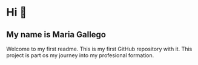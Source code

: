 # Hi 👋

## My name is Maria Gallego

Welcome to my first readme. This is my first GitHub repository with it.
This project is part os my journey into my profesional formation.
<!--
**Maria-Gallego-DAM/Maria-Gallego-DAM** is a ✨ _special_ ✨ repository because its `README.md` (this file) appears on your GitHub profile.

Here are some ideas to get you started:

- 🔭 I’m currently working on ...
- 🌱 I’m currently learning ...
- 👯 I’m looking to collaborate on ...
- 🤔 I’m looking for help with ...
- 💬 Ask me about ...
- 📫 How to reach me: ...
- 😄 Pronouns: ...
- ⚡ Fun fact: ...
-->
